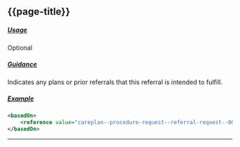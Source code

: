 ## {{page-title}}

<h5><ins>Usage</ins></h5>

<span class="mro-circle optional" title="Optional"></span> Optional

<h5><ins>Guidance</ins></h5>

Indicates any plans or prior referrals that this referral is intended to fulfill.

<h5><ins>Example</ins></h5>

```xml
<basedOn>
    <reference value="careplan--procedure-request--referral-request--00123f72" />
</basedOn>
```

---